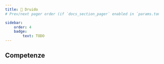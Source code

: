 ```yaml
---
title: 🦅 Druido
# Prev/next pager order (if `docs_section_pager` enabled in `params.toml`)

sidebar:
    order: 4
    badge:
        text: TODO
---
```


## Competenze
